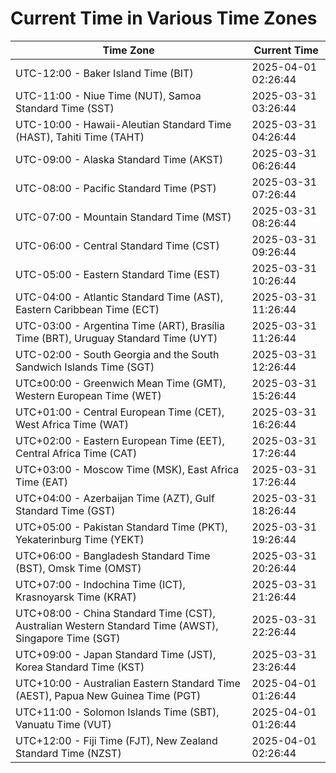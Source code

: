 # Current Time in Various Time Zones

| Time Zone | Current Time |
|-----------|--------------|
| UTC-12:00 - Baker Island Time (BIT) | 2025-04-01 02:26:44 |
| UTC-11:00 - Niue Time (NUT), Samoa Standard Time (SST) | 2025-03-31 03:26:44 |
| UTC-10:00 - Hawaii-Aleutian Standard Time (HAST), Tahiti Time (TAHT) | 2025-03-31 04:26:44 |
| UTC-09:00 - Alaska Standard Time (AKST) | 2025-03-31 06:26:44 |
| UTC-08:00 - Pacific Standard Time (PST) | 2025-03-31 07:26:44 |
| UTC-07:00 - Mountain Standard Time (MST) | 2025-03-31 08:26:44 |
| UTC-06:00 - Central Standard Time (CST) | 2025-03-31 09:26:44 |
| UTC-05:00 - Eastern Standard Time (EST) | 2025-03-31 10:26:44 |
| UTC-04:00 - Atlantic Standard Time (AST), Eastern Caribbean Time (ECT) | 2025-03-31 11:26:44 |
| UTC-03:00 - Argentina Time (ART), Brasília Time (BRT), Uruguay Standard Time (UYT) | 2025-03-31 11:26:44 |
| UTC-02:00 - South Georgia and the South Sandwich Islands Time (SGT) | 2025-03-31 12:26:44 |
| UTC±00:00 - Greenwich Mean Time (GMT), Western European Time (WET) | 2025-03-31 15:26:44 |
| UTC+01:00 - Central European Time (CET), West Africa Time (WAT) | 2025-03-31 16:26:44 |
| UTC+02:00 - Eastern European Time (EET), Central Africa Time (CAT) | 2025-03-31 17:26:44 |
| UTC+03:00 - Moscow Time (MSK), East Africa Time (EAT) | 2025-03-31 17:26:44 |
| UTC+04:00 - Azerbaijan Time (AZT), Gulf Standard Time (GST) | 2025-03-31 18:26:44 |
| UTC+05:00 - Pakistan Standard Time (PKT), Yekaterinburg Time (YEKT) | 2025-03-31 19:26:44 |
| UTC+06:00 - Bangladesh Standard Time (BST), Omsk Time (OMST) | 2025-03-31 20:26:44 |
| UTC+07:00 - Indochina Time (ICT), Krasnoyarsk Time (KRAT) | 2025-03-31 21:26:44 |
| UTC+08:00 - China Standard Time (CST), Australian Western Standard Time (AWST), Singapore Time (SGT) | 2025-03-31 22:26:44 |
| UTC+09:00 - Japan Standard Time (JST), Korea Standard Time (KST) | 2025-03-31 23:26:44 |
| UTC+10:00 - Australian Eastern Standard Time (AEST), Papua New Guinea Time (PGT) | 2025-04-01 01:26:44 |
| UTC+11:00 - Solomon Islands Time (SBT), Vanuatu Time (VUT) | 2025-04-01 01:26:44 |
| UTC+12:00 - Fiji Time (FJT), New Zealand Standard Time (NZST) | 2025-04-01 02:26:44 |
